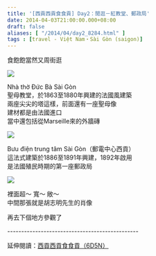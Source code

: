 ```yaml
---
title: '[西貢西貢食食貢] Day2：閒逛－紅教堂、郵政局'
date: 2014-04-03T21:00:00.000+08:00
draft: false
aliases: [ "/2014/04/day2_8284.html" ]
tags : [travel - Việt Nam・Sài Gòn (saigon)]
---
```


食飽飽當然又周街逛  

[![](https://3.bp.blogspot.com/-0WRaZqmBCIk/XDB4aGFg3XI/AAAAAAAAEKc/TLB1D9o79PArLRmgwJcaxmSvCofrDX_uwCLcBGAs/s640/19.jpg)](https://3.bp.blogspot.com/-0WRaZqmBCIk/XDB4aGFg3XI/AAAAAAAAEKc/TLB1D9o79PArLRmgwJcaxmSvCofrDX_uwCLcBGAs/s1600/19.jpg)

Nhà thờ Đức Bà Sài Gòn  
聖母教堂，於1863至1880年興建的法國風建築  
兩座尖尖的塔這樣，前面還有一座聖母像  
建材都是由法國進口  
當中還包括從Marseille來的外牆磚  

[![](https://1.bp.blogspot.com/-xqWTpifWOz0/XDB4gmMDmRI/AAAAAAAAEKg/J8j5kD0wRdsknNALaXItCdWEnemOHctZQCLcBGAs/s640/20.jpg)](https://1.bp.blogspot.com/-xqWTpifWOz0/XDB4gmMDmRI/AAAAAAAAEKg/J8j5kD0wRdsknNALaXItCdWEnemOHctZQCLcBGAs/s1600/20.jpg)

Bưu điện trung tâm Sài Gòn（郵電中心西貢）  
這法式建築於1886至1891年興建，1892年啟用  
是法國殖民時期的第一座郵政局  

[![](https://2.bp.blogspot.com/-hhLnOU910uE/XDB4m_J9GUI/AAAAAAAAEKk/6BXad2SAOzoprf57VaIFHALEwqim2pO_wCLcBGAs/s640/21.jpg)](https://2.bp.blogspot.com/-hhLnOU910uE/XDB4m_J9GUI/AAAAAAAAEKk/6BXad2SAOzoprf57VaIFHALEwqim2pO_wCLcBGAs/s1600/21.jpg)

裡面超～ 寬～ 敞～  
中間那張就是胡志明先生的肖像  
  
再去下個地方參觀了  
  
\-----------------------------------------------  
  
延伸閱讀：[西貢西貢食食貢（6D5N）](http://www.hidie.net/2014/04/6d5n.html)